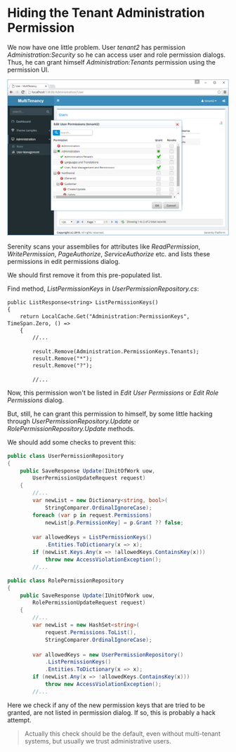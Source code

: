 # Hiding the Tenant Administration Permission

We now have one little problem. User *tenant2* has permission *Administration:Security* so he can access user and role permission dialogs. Thus, he can grant himself *Administration:Tenants* permission using the permission UI.

![Tenant2 Granting Himself](img/tenant2_granting_tenants.png)

Serenity scans your assemblies for attributes like *ReadPermission*, *WritePermission*, *PageAuthorize*, *ServiceAuthorize* etc. and lists these permissions in edit permissions dialog.

We should first remove it from this pre-populated list.

Find method, *ListPermissionKeys* in *UserPermissionRepository.cs*:

```
public ListResponse<string> ListPermissionKeys()
{
    return LocalCache.Get("Administration:PermissionKeys", TimeSpan.Zero, () =>
    {
        //...

        result.Remove(Administration.PermissionKeys.Tenants);
        result.Remove("*");
        result.Remove("?");
        
        //...
```

Now, this permission won't be listed in *Edit User Permissions* or *Edit Role Permissions* dialog.

But, still, he can grant this permission to himself, by some little hacking through *UserPermissionRepository.Update* or *RolePermissionRepository.Update* methods.

We should add some checks to prevent this:

```cs
public class UserPermissionRepository
{
    public SaveResponse Update(IUnitOfWork uow, 
        UserPermissionUpdateRequest request)
    {
        //...
        var newList = new Dictionary<string, bool>(
            StringComparer.OrdinalIgnoreCase);
        foreach (var p in request.Permissions)
            newList[p.PermissionKey] = p.Grant ?? false;

        var allowedKeys = ListPermissionKeys()
            .Entities.ToDictionary(x => x);
        if (newList.Keys.Any(x => !allowedKeys.ContainsKey(x)))
            throw new AccessViolationException();
        //...

```

```cs
public class RolePermissionRepository
{
    public SaveResponse Update(IUnitOfWork uow, 
        RolePermissionUpdateRequest request)
    {
        //...
        var newList = new HashSet<string>(
            request.Permissions.ToList(),
            StringComparer.OrdinalIgnoreCase);

        var allowedKeys = new UserPermissionRepository()
            .ListPermissionKeys()
            .Entities.ToDictionary(x => x);
        if (newList.Any(x => !allowedKeys.ContainsKey(x)))
            throw new AccessViolationException();
        //...
```

Here we check if any of the new permission keys that are tried to be granted, are not listed in permission dialog. If so, this is probably a hack attempt.

> Actually this check should be the default, even without multi-tenant systems, but usually we trust administrative users.
